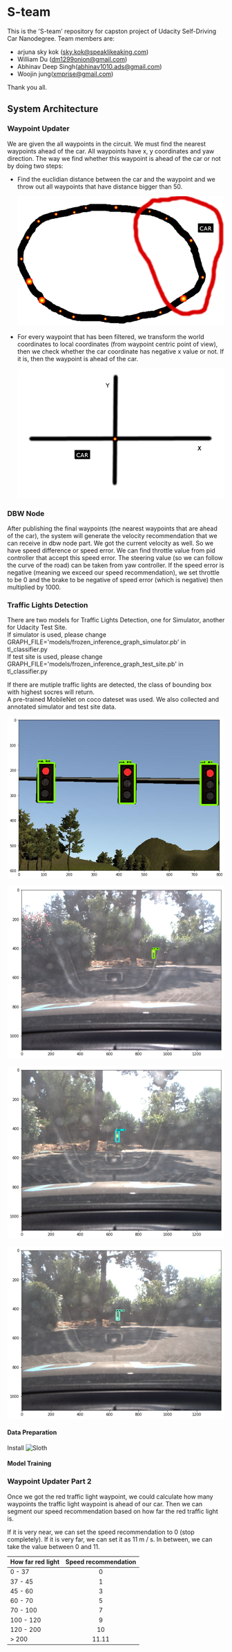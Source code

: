 # S-team

This is the 'S-team' repository for capston project of Udacity Self-Driving Car Nanodegree. 
Team members are:

* arjuna sky kok (sky.kok@speaklikeaking.com)
* William Du (dm1299onion@gmail.com)
* Abhinav Deep Singh(abhinav1010.ads@gmail.com)
* Woojin jung(xmprise@gmail.com)

Thank you all.

## System Architecture

### Waypoint Updater

We are given the all waypoints in the circuit. We must find the nearest waypoints ahead of the
car. All waypoints have x, y coordinates and yaw direction. The way we find whether this waypoint
is ahead of the car or not by doing two steps:
* Find the euclidian distance between the car and the waypoint and we throw out all waypoints
  that have distance bigger than 50.

  ![alt waypoints](imgs/README_waypoints.png)

* For every waypoint that has been filtered, we transform the world coordinates to local
  coordinates (from waypoint centric point of view), then we check whether the car coordinate
  has negative x value or not. If it is, then the waypoint is ahead of the car.

  ![alt local coordinates](imgs/README_local_coordinates.png)

### DBW Node

After publishing the final waypoints (the nearest waypoints that are ahead of the car), the
system will generate the velocity recommendation that we can receive in dbw node part. We got
the current velocity as well. So we have speed difference or speed error. We can find throttle
value from pid controller that accept this speed error. The steering value (so we can follow
the curve of the road) can be taken from yaw controller. If the speed error is negative (meaning
we exceed our speed recommendation), we set throttle to be 0 and the brake to be negative of
speed error (which is negative) then multiplied by 1000.

### Traffic Lights Detection

There are two models for Traffic Lights Detection, one for Simulator, another for Udacity Test Site.  
If simulator is used, please change GRAPH_FILE='models/frozen_inference_graph_simulator.pb' in tl_classifier.py  
If test site is used, please change GRAPH_FILE='models/frozen_inference_graph_test_site.pb' in tl_classifier.py 

If there are mutiple traffic lights are detected, the class of bounding box with highest socres will return.   
A pre-trained MobileNet on coco dateset was used. We also collected and annotated simulator and test site data.

![simulator](imgs/traffic_light_sim.png)

![site_red](imgs/test_site_red.png)

![site_yellow](imgs/test_site_yellow.png)

![site_green](imgs/test_site_green.png)

#### Data Preparation
Install ![Sloth](https://github.com/cvhciKIT/sloth)

#### Model Training



### Waypoint Updater Part 2

Once we got the red traffic light waypoint, we could calculate how many waypoints the traffic light
waypoint is ahead of our car. Then we can segment our speed recommendation based on how far
the red traffic light is.

If it is very near, we can set the speed recommendation to 0 (stop completely). If it is very far,
we can set it as 11 m / s. In between, we can take the value between 0 and 11.

| How far red light | Speed recommendation |
| ------------------|:--------------------:|
| 0 - 37            | 0                    |
| 37 - 45           | 1                    |
| 45 - 60           | 3                    |
| 60 - 70           | 5                    |
| 70 - 100          | 7                    |
| 100 - 120         | 9                    |
| 120 - 200         | 10                   |
| > 200             | 11.11                |
